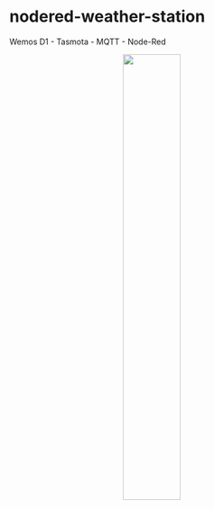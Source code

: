 # nodered-weather-station
Wemos D1 - Tasmota - MQTT - Node-Red


<p align="center">
  <img src="screenshots/WeatherStationCircuit.jpg" width="45%">
</p>
